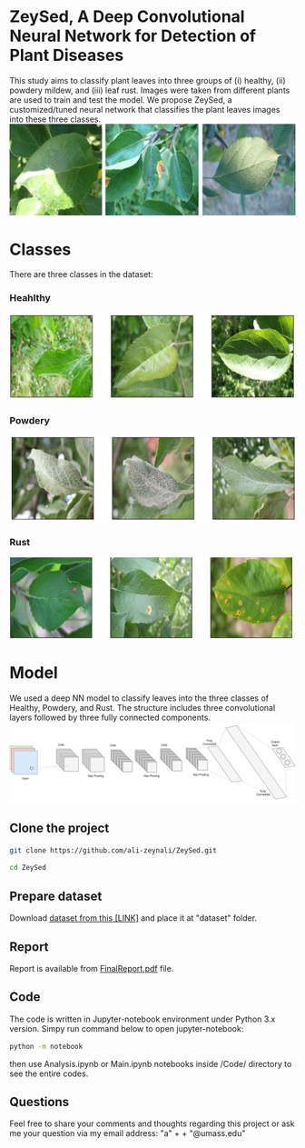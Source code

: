 # ZeySed, A Deep Convolutional Neural Network for Detection of Plant Diseases

This study aims to classify plant leaves into three groups of (i) healthy, (ii) powdery mildew, and (iii) leaf rust. Images were taken from different plants are used to train and test the model. We propose ZeySed, a customized/tuned neural network that classifies the plant leaves images into these three classes.
![Classes](sampleFig/classes.png)

# Classes
There are three classes in the dataset:
### Heahlthy
![healthyClass](sampleFig/t_healthy.png)
### Powdery
![powderyClass](sampleFig/t_powdery.png)
### Rust
![rustClass](sampleFig/t_rust.png)
# Model
We used a deep NN model to classify leaves into the three classes of Healthy, Powdery, and Rust. The structure includes three convolutional layers followed by three fully connected components.
![Structure](sampleFig/model.png)

## Clone the project
```bash
git clone https://github.com/ali-zeynali/ZeySed.git
```
```bash
cd ZeySed
```
## Prepare dataset
Download [dataset from this [LINK]](https://www.kaggle.com/datasets/rashikrahmanpritom/plant-disease-recognition-dataset) and place it at "dataset" folder.

## Report
Report is available from [FinalReport.pdf](FinalReport.pdf) file.
## Code
The code is written in Jupyter-notebook environment under Python 3.x version. Simpy run command below to open jupyter-notebook:
```bash
python -m notebook
```
then use Analysis.ipynb or Main.ipynb notebooks inside /Code/ directory to see the entire codes.

## Questions
Feel free to share your comments and thoughts regarding this project or ask me your question via my email address: "a" + <MY LAST NAME> + "@umass.edu"
